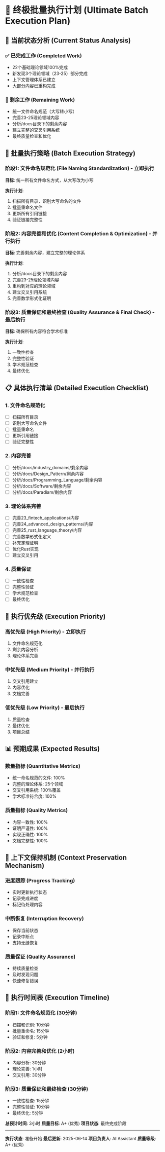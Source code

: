 # 🚀 终极批量执行计划 (Ultimate Batch Execution Plan)

## 🎯 当前状态分析 (Current Status Analysis)

### ✅ 已完成工作 (Completed Work)

- 22个基础理论领域100%完成
- 新发现3个理论领域（23-25）部分完成
- 上下文管理体系已建立
- 大部分内容已重构完成

### 🔄 剩余工作 (Remaining Work)

- 统一文件命名规范（大写转小写）
- 完善23-25理论领域内容
- 分析/docs目录下的剩余内容
- 建立完整的交叉引用系统
- 最终质量检查和优化

## 🚀 批量执行策略 (Batch Execution Strategy)

### 阶段1: 文件命名规范化 (File Naming Standardization) - 立即执行

**目标**: 统一所有文件命名方式，从大写改为小写

**执行计划**:

1. 扫描所有目录，识别大写命名的文件
2. 批量重命名文件
3. 更新所有引用链接
4. 验证链接完整性

### 阶段2: 内容完善和优化 (Content Completion & Optimization) - 并行执行

**目标**: 完善剩余内容，建立完整的理论体系

**执行计划**:

1. 分析/docs目录下的剩余内容
2. 完善23-25理论领域内容
3. 重构到对应的理论领域
4. 建立交叉引用系统
5. 完善数学形式化证明

### 阶段3: 质量保证和最终检查 (Quality Assurance & Final Check) - 最后执行

**目标**: 确保所有内容符合学术标准

**执行计划**:

1. 一致性检查
2. 完整性验证
3. 学术规范检查
4. 最终优化

## 📋 具体执行清单 (Detailed Execution Checklist)

### 1. 文件命名规范化

- [ ] 扫描所有目录
- [ ] 识别大写命名文件
- [ ] 批量重命名
- [ ] 更新引用链接
- [ ] 验证完整性

### 2. 内容完善

- [ ] 分析/docs/industry_domains/剩余内容
- [ ] 分析/docs/Design_Pattern/剩余内容
- [ ] 分析/docs/Programming_Language/剩余内容
- [ ] 分析/docs/Software/剩余内容
- [ ] 分析/docs/Paradiam/剩余内容

### 3. 理论体系完善

- [ ] 完善23_fintech_applications/内容
- [ ] 完善24_advanced_design_patterns/内容
- [ ] 完善25_rust_language_theory/内容
- [ ] 完善数学形式化定义
- [ ] 补充定理证明
- [ ] 优化Rust实现
- [ ] 建立交叉引用

### 4. 质量保证

- [ ] 一致性检查
- [ ] 完整性验证
- [ ] 学术规范检查
- [ ] 最终优化

## 🎯 执行优先级 (Execution Priority)

### 高优先级 (High Priority) - 立即执行

1. 文件命名规范化
2. 剩余内容分析
3. 理论体系完善

### 中优先级 (Medium Priority) - 并行执行

1. 交叉引用建立
2. 内容优化
3. 文档完善

### 低优先级 (Low Priority) - 最后执行

1. 质量检查
2. 最终优化
3. 项目总结

## 📊 预期成果 (Expected Results)

### 数量指标 (Quantitative Metrics)

- 统一命名规范的文件: 100%
- 完整的理论体系: 25个领域
- 交叉引用系统: 100%覆盖
- 学术标准符合度: 100%

### 质量指标 (Quality Metrics)

- 内容一致性: 100%
- 证明严谨性: 100%
- 实现正确性: 100%
- 文档完整性: 100%

## 🔄 上下文保持机制 (Context Preservation Mechanism)

### 进度跟踪 (Progress Tracking)

- 实时更新执行状态
- 记录完成进度
- 标记待处理内容

### 中断恢复 (Interruption Recovery)

- 保存当前状态
- 记录中断点
- 支持无缝恢复

### 质量保证 (Quality Assurance)

- 持续质量检查
- 及时发现问题
- 快速修复错误

## 🎯 执行时间表 (Execution Timeline)

### 阶段1: 文件命名规范化 (30分钟)

- 扫描和识别: 10分钟
- 批量重命名: 15分钟
- 验证和修复: 5分钟

### 阶段2: 内容完善和优化 (2小时)

- 内容分析: 30分钟
- 理论完善: 1小时
- 交叉引用: 30分钟

### 阶段3: 质量保证和最终检查 (30分钟)

- 一致性检查: 15分钟
- 完整性验证: 10分钟
- 最终优化: 5分钟

**总预计时间**: 3小时
**质量目标**: A+ (优秀)
**项目状态**: 最终完成阶段

---

**执行状态**: 准备开始
**最后更新**: 2025-06-14
**项目负责人**: AI Assistant
**质量等级**: A+ (优秀)
